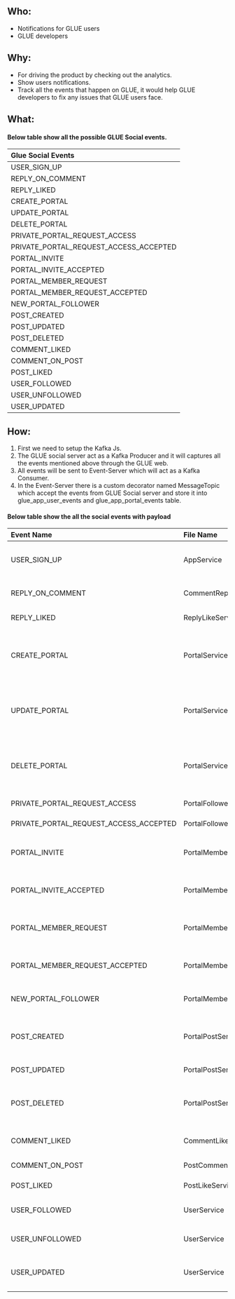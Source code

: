 ## Who:

- Notifications for GLUE users
- GLUE developers

## Why:

- For driving the product by checking out the analytics.
- Show users notifications.
- Track all the events that happen on GLUE, it would help GLUE developers to fix any issues that GLUE users face.

## What:

#### Below table show all the possible GLUE Social events.
| Glue Social Events                     |
| :------------------------------------- |
| USER_SIGN_UP                           |
| REPLY_ON_COMMENT                       |
| REPLY_LIKED                            |
| CREATE_PORTAL                          |
| UPDATE_PORTAL                          |
| DELETE_PORTAL                          |
| PRIVATE_PORTAL_REQUEST_ACCESS          |
| PRIVATE_PORTAL_REQUEST_ACCESS_ACCEPTED |
| PORTAL_INVITE                          |
| PORTAL_INVITE_ACCEPTED                 |
| PORTAL_MEMBER_REQUEST                  |
| PORTAL_MEMBER_REQUEST_ACCEPTED         |
| NEW_PORTAL_FOLLOWER                    |
| POST_CREATED                           |
| POST_UPDATED                           |
| POST_DELETED                           | 
| COMMENT_LIKED                          |
| COMMENT_ON_POST                        |
| POST_LIKED                             |
| USER_FOLLOWED                          |
| USER_UNFOLLOWED                        |
| USER_UPDATED                           |

## How:

1. First we need to setup the Kafka Js.
2. The GLUE social server act as a Kafka Producer and it will captures all the events mentioned above through the GLUE web.
3. All events will be sent to Event-Server which will act as a Kafka Consumer.
4. In the Event-Server there is a custom decorator named MessageTopic which accept the events from GLUE Social server and store it into glue_app_user_events and glue_app_portal_events table.   

#### Below table show the all the social events with payload

| Event Name                              | File Name               | Function Name               | Payload                                                                              |
| :-------------------------------------- | :---------------------- | :-------------------------- | :----------------------------------------------------------------------------------- |
| USER_SIGN_UP                            | AppService              | handleRedirect              | { id, name, bio, profileImageUrl, gatewayUserId, isOnboarded }                       |
| REPLY_ON_COMMENT                        | CommentReplyService     | create                      | { id, content, commentId, userId }                                                   |
| REPLY_LIKED                             | ReplyLikeService        | create                      | { id, isLiked, replyId, userId }                                                     |
| CREATE_PORTAL                           | PortalService           | create                      | { id, name, slug, description, profileMediaUrl, type, privacy, isHidden, createdBy } |
| UPDATE_PORTAL                           | PortalService           | updatePortal                | { id, name, slug, description, profileMediaUrl, type, privacy, isHidden, createdBy } |
| DELETE_PORTAL                           | PortalService           | delete                      | { id, name, slug, description, profileMediaUrl, type, privacy, isHidden, createdBy } |
| PRIVATE_PORTAL_REQUEST_ACCESS           | PortalFollowerResolver  | followRequestAPortal        | { id, portalId, userId, status }                                                     |
| PRIVATE_PORTAL_REQUEST_ACCESS_ACCEPTED  | PortalFollowerResolver  | HandlePortalfollowRequests  | { id, portalId, userId, status }                                                     |
| PORTAL_INVITE                           | PortalMemberResolver    | sendInvite                  | { id, inviteRole, invitationStatus, portalId, userId }                               |
| PORTAL_INVITE_ACCEPTED                  | PortalMemberResolver    | inviteResponseHandler       | { id, inviteRole, invitationStatus, portalId, userId, portal }                       |
| PORTAL_MEMBER_REQUEST                   | PortalMemberResolver    | joinPortalAsMember          | { id, invitationStatus, portalId, userId, portal }                                   |
| PORTAL_MEMBER_REQUEST_ACCEPTED          | PortalMemberResolver    | handleMemberRequests        | { id, invitationStatus, portalId, userId }                                           |
| NEW_PORTAL_FOLLOWER                     | PortalMemberService     | create                      | { id, status, userId, portalId }                                                     |
| POST_CREATED                            | PortalPostService       | create                      | { id, content, slug, type, roomClosedAt, portalId, userId, roomId }                  |
| POST_UPDATED                            | PortalPostService       | updateById                  | { content, media }                                                                   |
| POST_DELETED                            | PortalPostService       | delete, deleteById          | { id, content, slug, type, roomClosedAt, portalId, userId, roomId }                  |
| COMMENT_LIKED                           | CommentLikeService      | create                      | { id, isLiked, user, comment }                                                       |
| COMMENT_ON_POST                         | PostCommentService      | create                      | { id, content, user, post }                                                          |
| POST_LIKED                              | PostLikeService         | create, update              | { id, isLiked, user, post }                                                          |
| USER_FOLLOWED                           | UserService             | followUser                  | { id, userId, followingId, isFollowing }                                             |
| USER_UNFOLLOWED                         | UserService             | unfollowUser                | { id, userId, followingId, isFollowing }                                             |
| USER_UPDATED                            | UserService             | updateUser                  | { id, name, bio, profileImageUrl, gatewayUserId, isOnboarded }                       |
